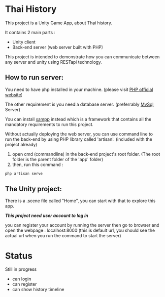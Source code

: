 # **Thai History**

This project is a Unity Game App, about Thai history.

It contains 2 main parts :
- Unity client
- Back-end server (web server built with PHP)

This project is intended to demonstrate how you can communicate between any server and unity using RESTapi technology.

## How to run server:

You need to have php installed in your machine. (please visit [PHP official website](http://www.php.net/))

The other requirement is you need a database server. (preferrably [MySql](https://dev.mysql.com/downloads/mysql/) Server)

You can install [xampp](https://www.apachefriends.org/index.html) instead which is a framework that contains all the mandatory requirements to run this project.

Without actually deploying the web server, you can use command line to run the back-end by using PHP library called 'artisan'. (included with the project already)

1. open cmd (commandline) in the back-end project's root folder. (The root folder is the parent folder of the 'app' folder)
2. then, run this command : 
```php
php artisan serve
```

## The Unity project:

There is a .scene file called "Home", you can start with that to explore this app.

**_This project need user account to log in_**

you can register your account by running the server then go to browser and open the webpage : localhost:8000 (this is default url, you should see the actual url when you run the command to start the server)

# **Status**

Still in progress

- can login
- can register
- can show history timeline
